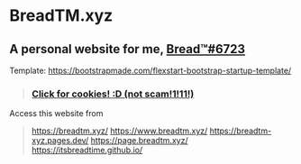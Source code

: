 # BreadTM.xyz 
## A personal website for me, [Bread™#6723](https://discord.com/users/810533927492124693)
Template: https://bootstrapmade.com/flexstart-bootstrap-startup-template/ 
> ### [Click for cookies! :D (not scam!1!11!)](https://breadtm.xyz/)
Access this website from
> https://breadtm.xyz/
> https://www.breadtm.xyz/
> https://breadtm-xyz.pages.dev/
> https://page.breadtm.xyz/
> https://itsbreadtime.github.io/
